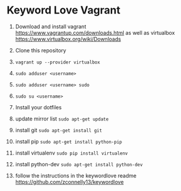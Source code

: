 Keyword Love Vagrant
====================

1. Download and install vagrant https://www.vagrantup.com/downloads.html as well as virtualbox https://www.virtualbox.org/wiki/Downloads

2. Clone this repository

3. `vagrant up --provider virtualbox`

4. `sudo adduser <username>`

5. `sudo adduser <username> sudo`

6. `sudo su <username>`

7. Install your dotfiles

8. update mirror list `sudo apt-get update`

9. install git `sudo apt-get install git`

10. install pip `sudo apt-get install python-pip`

11. install virtualenv `sudo pip install virtualenv`

12. install python-dev `sudo apt-get install python-dev`

13. follow the instructions in the keywordlove readme https://github.com/zconnelly13/keywordlove
